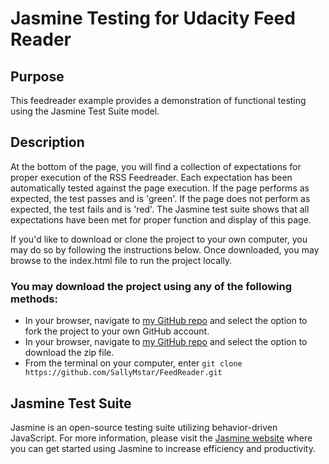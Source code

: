 # Jasmine Testing for Udacity Feed Reader

## Purpose

This feedreader example provides a demonstration of functional testing using the Jasmine Test Suite model.

## Description

At the bottom of the page, you will find a collection of expectations for proper execution of the RSS Feedreader.  Each expectation has been automatically tested against the page execution.  If the page performs as expected, the test passes and is 'green'.  If the page does not perform as expected, the test fails and is 'red'.  The Jasmine test suite shows that all expectations have been met for proper function and display of this page.


If you'd like to download or clone the project to your own computer, you may do so by following the instructions below.  Once downloaded, you may browse to the index.html file to run the project locally.


### You may download the project using any of the following methods:
* In your browser, navigate to [my GitHub repo](https://github.com/SallyMstar/FeedReader.git) and select the option to fork the project to your own GitHub account.
* In your browser, navigate to [my GitHub repo](https://github.com/SallyMstar/FeedReader.git) and select the option to download the zip file.
* From the terminal on your computer, enter ` git clone https://github.com/SallyMstar/FeedReader.git `
	

## Jasmine Test Suite

Jasmine is an open-source testing suite utilizing behavior-driven JavaScript.  For more information, please visit the [Jasmine website](https://jasmine.github.io/) where you can get started using Jasmine to increase efficiency and productivity.